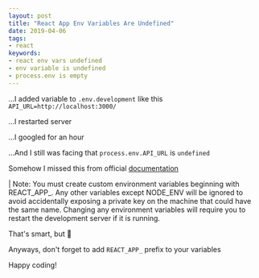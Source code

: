 ```yaml
---
layout: post
title: "React App Env Variables Are Undefined"
date: 2019-04-06
tags:
- react
keywords:
- react env vars undefined
- env variable is undefined
- process.env is empty
---
```

...I added variable to `.env.development` like this `API_URL=http://localhost:3000/`

...I restarted server

...I googled for an hour

...And I still was facing that `process.env.API_URL` is `undefined`

Somehow I missed this from official [documentation](https://facebook.github.io/create-react-app/docs/adding-custom-environment-variables)

| Note: You must create custom environment variables beginning with REACT_APP_. Any other variables except NODE_ENV will be ignored to avoid accidentally exposing a private key on the machine that could have the same name. Changing any environment variables will require you to restart the development server if it is running.

That's smart, but 🤬

Anyways, don't forget to add `REACT_APP_` prefix to your variables

Happy coding!